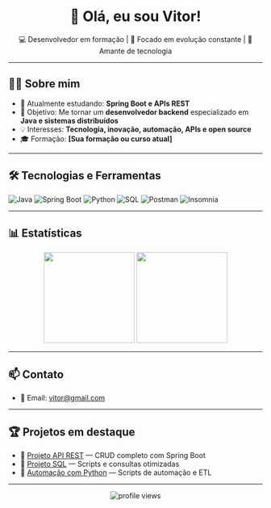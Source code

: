 <h1 align="center">👋 Olá, eu sou Vitor!</h1>

<p align="center">
  💻 Desenvolvedor em formação | 🎯 Focado em evolução constante | 🚀 Amante de tecnologia
</p>

---

## 🧑‍💻 Sobre mim

- 🌱 Atualmente estudando: **Spring Boot e APIs REST**
- 🎯 Objetivo: Me tornar um **desenvolvedor backend** especializado em **Java e sistemas distribuídos**
- 💡 Interesses: **Tecnologia, inovação, automação, APIs e open source**
- 🎓 Formação: **[Sua formação ou curso atual]**

---

## 🛠️ Tecnologias e Ferramentas

![Java](https://img.shields.io/badge/Java-ED8B00?style=for-the-badge&logo=openjdk&logoColor=white)
![Spring Boot](https://img.shields.io/badge/Spring%20Boot-6DB33F?style=for-the-badge&logo=spring-boot&logoColor=white)
![Python](https://img.shields.io/badge/Python-3776AB?style=for-the-badge&logo=python&logoColor=white)
![SQL](https://img.shields.io/badge/SQL-4479A1?style=for-the-badge&logo=postgresql&logoColor=white)
![Postman](https://img.shields.io/badge/Postman-FF6C37?style=for-the-badge&logo=postman&logoColor=white)
![Insomnia](https://img.shields.io/badge/Insomnia-4000BF?style=for-the-badge&logo=insomnia&logoColor=white)

---

## 📊 Estatísticas

<div align="center">
  <img height="180em" src="https://github-readme-stats.vercel.app/api?username=vitor&show_icons=true&theme=radical" />
  <img height="180em" src="https://github-readme-stats.vercel.app/api/top-langs/?username=vitor&layout=compact&theme=radical"/>
</div>

---

## 📫 Contato

- 📧 Email: [vitor@gmail.com](mailto:vitor@gmail.com)

---

## 🏆 Projetos em destaque

- 🔗 [Projeto API REST](https://github.com/vitor/projeto-api) — CRUD completo com Spring Boot
- 🔗 [Projeto SQL](https://github.com/vitor/projeto-sql) — Scripts e consultas otimizadas
- 🔗 [Automação com Python](https://github.com/vitor/projeto-python) — Scripts de automação e ETL

---

<p align="center">
  <img src="https://komarev.com/ghpvc/?username=vitor&color=blue&style=flat-square" alt="profile views"/>
</p>
